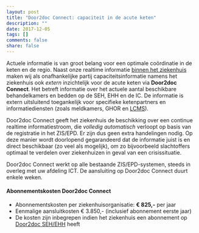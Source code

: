 ```yaml
---
layout: post
title: "Door2doc Connect: capaciteit in de acute keten"
description: ""
date: 2017-12-05
tags: []
comments: false
share: false
---
```


Actuele informatie is van groot belang voor een optimale coördinatie in de keten en de regio. Naast onze realtime informatie [binnen het ziekenhuis](http://docs.door2doc.com/2017-12-07/prijsindicatie/) maken wij als onafhankelijke partij capaciteitsinformatie namens het ziekenhuis ook _extern_ inzichtelijk voor de acute keten via **Door2doc Connect**. Het betreft informatie over het actuele aantal beschikbare behandelkamers en bedden op de SEH, EHH en de IC. De informatie is extern uitsluitend toegankelijk voor specifieke ketenpartners en informatiediensten (zoals meldkamers, GHOR en [LCMS](https://www.lcms.nl/)).

Door2doc Connect geeft het ziekenhuis de beschikking over een continue realtime informatiestroom, die _volledig automatisch_ verloopt op basis van de registratie in het ZIS/EPD. Er zijn dus geen extra handelingen nodig. Op deze manier wordt doorlopend gegarandeerd dat de informatie juist is en direct beschikbaar (zo veel als mogelijk), om zo bijvoorbeeld slachtoffers optimaal te verdelen over ziekenhuizen in geval van een crisissituatie.

Door2doc Connect werkt op alle bestaande ZIS/EPD-systemen, steeds in overleg met uw afdeling ICT. De aansluiting op Door2doc Connect duurt enkele weken.

#### Abonnementskosten Door2doc Connect
* Abonnementskosten per ziekenhuisorganisatie: **€ 825,-** per jaar
* Eenmalige aansluitkosten € 3.850,- (inclusief abonnement eerste jaar)
* De kosten zijn inbegrepen indien het ziekenhuis een abonnement op [Door2doc SEH/EHH](http://docs.door2doc.com/2017-12-07/prijsindicatie) heeft

